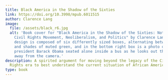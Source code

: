 ```yaml
---
title: Black America in the Shadow of the Sixties
link: https://doi.org/10.3998/mpub.6011515
author: Clarence Lang
image:
  file: /assets/black_r6.jpg
  alt: 'Book cover for "Black America in the Shadow of the Sixties: Notes on the
    Civil Rights Movement, Neoliberalism, and Politics" by Clarence Lang. The
    design is composed of six differently sized boxes, alternating between white
    and shades of muted green, and in the bottom right box is a photo of former
    president Barack Obama seated alone inside a bus as he looks out the window,
    away from the camera.'
description: A spirited argument for moving beyond the legacy of the Civil
  Rights era to best understand the current situation of African Americans
type: book
---
```

